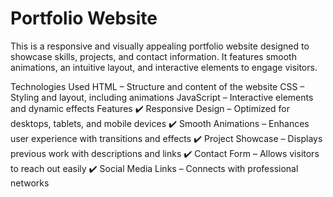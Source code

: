 # Portfolio Website

This is a responsive and visually appealing portfolio website designed to showcase skills, projects, and contact information. It features smooth animations, an intuitive layout, and interactive elements to engage visitors.

Technologies Used
HTML – Structure and content of the website
CSS – Styling and layout, including animations
JavaScript – Interactive elements and dynamic effects
Features
✔️ Responsive Design – Optimized for desktops, tablets, and mobile devices
✔️ Smooth Animations – Enhances user experience with transitions and effects
✔️ Project Showcase – Displays previous work with descriptions and links
✔️ Contact Form – Allows visitors to reach out easily
✔️ Social Media Links – Connects with professional networks


